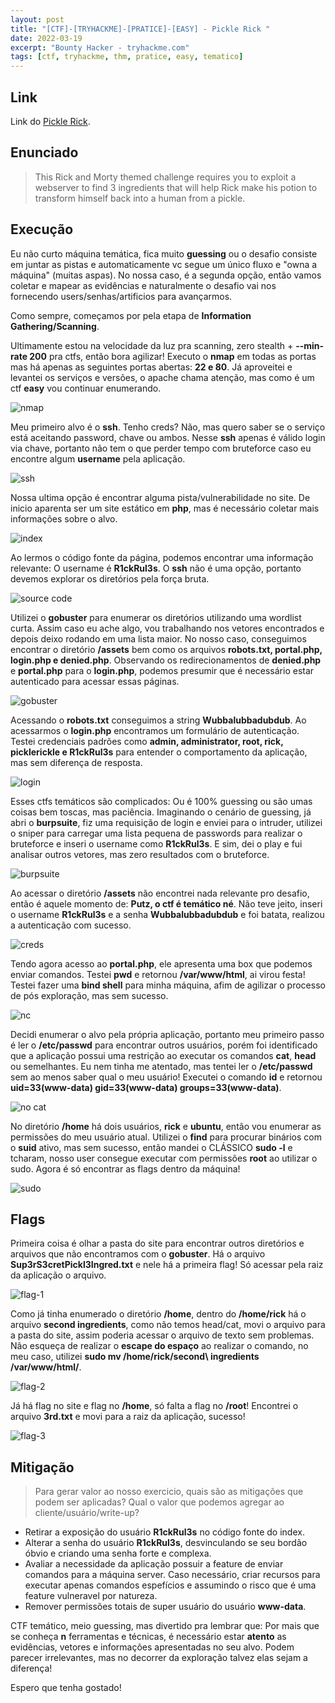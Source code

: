 ```yaml
---
layout: post
title: "[CTF]-[TRYHACKME]-[PRATICE]-[EASY] - Pickle Rick "
date: 2022-03-19
excerpt: "Bounty Hacker - tryhackme.com"
tags: [ctf, tryhackme, thm, pratice, easy, tematico]
---
```


## Link

Link do [Pickle Rick](https://tryhackme.com/room/picklerick).


## Enunciado

>This Rick and Morty themed challenge requires you to exploit a webserver to find 3 ingredients that will help Rick make his potion to transform himself back into a human from a pickle.

## Execução

Eu não curto máquina temática, fica muito __guessing__ ou o desafio consiste em juntar as pistas e automaticamente vc segue um único fluxo e "owna a máquina" (muitas aspas). No nossa caso, é a segunda opção, então vamos coletar e mapear as evidências e naturalmente o desafio vai nos fornecendo users/senhas/artificios para avançarmos.

Como sempre, começamos por pela etapa de **Information Gathering/Scanning**.

Ultimamente estou na velocidade da luz pra scanning, zero stealth + __--min-rate 200__ pra ctfs, então bora agilizar! Executo o __nmap__ em todas as portas mas há apenas as seguintes portas abertas: __22 e 80__. Já aproveitei e levantei os serviços e versões, o apache chama atenção, mas como é um ctf __easy__ vou continuar enumerando.

![nmap](/img_posts/ctf/tryhackme/pratice/picklerick/nmap.png)

Meu primeiro alvo é o __ssh__. Tenho creds? Não, mas quero saber se o serviço está aceitando password, chave ou ambos. Nesse __ssh__ apenas é válido login via chave, portanto não tem o que perder tempo com bruteforce caso eu encontre algum __username__ pela aplicação.

![ssh](/img_posts/ctf/tryhackme/pratice/picklerick/ssh.png)

Nossa ultima opção é encontrar alguma pista/vulnerabilidade no site. De inicio aparenta ser um site estático em __php__, mas é necessário coletar mais informações sobre o alvo.

![index](/img_posts/ctf/tryhackme/pratice/picklerick/index.png)

Ao lermos o código fonte da página, podemos encontrar uma informação relevante: O username é __R1ckRul3s__. O __ssh__ não é uma opção, portanto devemos explorar os diretórios pela força bruta.

![source code](/img_posts/ctf/tryhackme/pratice/picklerick/info-source-code.png)

Utilizei o __gobuster__ para enumerar os diretórios utilizando uma wordlist curta. Assim caso eu ache algo, vou trabalhando nos vetores encontrados e depois deixo rodando em uma lista maior. No nosso caso, conseguimos encontrar o diretório __/assets__ bem como os arquivos __robots.txt, portal.php, login.php e denied.php__. Observando os redirecionamentos de __denied.php__ e __portal.php__ para o __login.php__, podemos presumir que é necessário estar autenticado para acessar essas páginas.

![gobuster](/img_posts/ctf/tryhackme/pratice/picklerick/gobuster.png)

Acessando o __robots.txt__ conseguimos a string __Wubbalubbadubdub__. Ao acessarmos o __login.php__ encontramos um formulário de autenticação. Testei credenciais padrões como __admin, administrator, root, rick, picklerickle e R1ckRul3s__ para entender o comportamento da aplicação, mas sem diferença de resposta.

![login](/img_posts/ctf/tryhackme/pratice/picklerick/login-page.png)

Esses ctfs temáticos são complicados: Ou é 100% guessing ou são umas coisas bem toscas, mas paciência. Imaginando o cenário de guessing, já abri o __burpsuite__, fiz uma requisição de login e enviei para o intruder, utilizei o sniper para carregar uma lista pequena de passwords para realizar o bruteforce e inseri o username como __R1ckRul3s__. E sim, dei o play e fui analisar outros vetores, mas zero resultados com o bruteforce.

![burpsuite](/img_posts/ctf/tryhackme/pratice/picklerick/burp-sniper.png)

Ao acessar o diretório __/assets__ não encontrei nada relevante pro desafio, então é aquele momento de: __Putz, o ctf é temático né__. Não teve jeito, inseri o username __R1ckRul3s__ e a senha __Wubbalubbadubdub__ e foi batata, realizou a autenticação com sucesso.

![creds](/img_posts/ctf/tryhackme/pratice/picklerick/stupid-creds.png)

Tendo agora acesso ao __portal.php__, ele apresenta uma box que podemos enviar comandos. Testei __pwd__ e retornou __/var/www/html__, ai virou festa! Testei fazer uma __bind shell__ para minha máquina, afim de agilizar o processo de pós exploração, mas sem sucesso.

![nc](/img_posts/ctf/tryhackme/pratice/picklerick/try-nc.png)

Decidi enumerar o alvo pela própria aplicação, portanto meu primeiro passo é ler o __/etc/passwd__ para encontrar outros usuários, porém foi identificado que a aplicação possui uma restrição ao executar os comandos __cat__, __head__ ou semelhantes. Eu nem tinha me atentado, mas tentei ler o __/etc/passwd__ sem ao menos saber qual o meu usuário! Executei o comando __id__ e retornou __uid=33(www-data) gid=33(www-data) groups=33(www-data)__.

![no cat](/img_posts/ctf/tryhackme/pratice/picklerick/restrict-cat.png)

No diretório __/home__ há dois usuários, __rick__ e __ubuntu__, então vou enumerar as permissões do meu usuário atual. Utilizei o __find__ para procurar binários com o __suid__ ativo, mas sem sucesso, então mandei o CLÁSSICO __sudo -l__ e tcharam, nosso user consegue executar com permissões __root__ ao utilizar o sudo. Agora é só encontrar as flags dentro da máquina!

![sudo](/img_posts/ctf/tryhackme/pratice/picklerick/permissions.png)

## Flags

Primeira coisa é olhar a pasta do site para encontrar outros diretórios e arquivos que não encontramos com o __gobuster__. Há o arquivo __Sup3rS3cretPickl3Ingred.txt__ e nele há a primeira flag! Só acessar pela raiz da aplicação o arquivo.

![flag-1](/img_posts/ctf/tryhackme/pratice/picklerick/flag-1.png)

Como já tinha enumerado o diretório __/home__, dentro do __/home/rick__ há o arquivo __second ingredients__, como não temos head/cat, movi o arquivo para a pasta do site, assim poderia acessar o arquivo de texto sem problemas. Não esqueça de realizar o __escape do espaço__ ao realizar o comando, no meu caso, utilizei __sudo mv /home/rick/second\ ingredients /var/www/html/__.

![flag-2](/img_posts/ctf/tryhackme/pratice/picklerick/flag-2.png)

Já há flag no site e flag no __/home__, só falta a flag no __/root__! Encontrei o arquivo __3rd.txt__ e movi para a raiz da aplicação, sucesso!

![flag-3](/img_posts/ctf/tryhackme/pratice/picklerick/flag-3.png)


## Mitigação

>Para gerar valor ao nosso exercicio, quais são as mitigações que podem ser aplicadas? Qual o valor que podemos agregar ao cliente/usuário/write-up?

* Retirar a exposição do usuário __R1ckRul3s__ no código fonte do index.
* Alterar a senha do usuário __R1ckRul3s__, desvinculando se seu bordão óbvio e criando uma senha forte e complexa.
* Avaliar a necessidade da aplicação possuir a feature de enviar comandos para a máquina server. Caso necessário, criar recursos para executar apenas comandos espefícios e assumindo o risco que é uma feature vulneravel por natureza.
* Remover permissões totais de super usuário do usuário __www-data__.

CTF temático, meio guessing, mas divertido pra lembrar que: Por mais que se conheça __n__ ferramentas e técnicas, é necessário estar __atento__ as evidências, vetores e informações apresentadas no seu alvo. Podem parecer irrelevantes, mas no decorrer da exploração talvez elas sejam a diferença!

Espero que tenha gostado!


